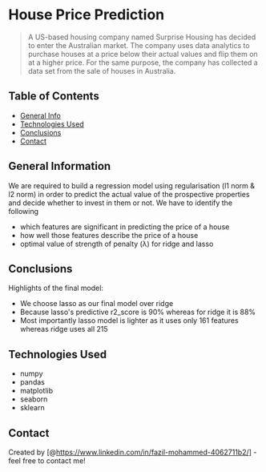 # House Price Prediction
> A US-based housing company named Surprise Housing has decided to enter the Australian market. The company uses data analytics to purchase houses at a price below their actual values and flip them on at a higher price. For the same purpose, the company has collected a data set from the sale of houses in Australia.

## Table of Contents
* [General Info](#general-information)
* [Technologies Used](#technologies-used)
* [Conclusions](#conclusions)
* [Contact](#contact)

<!-- You can include any other section that is pertinent to your problem -->

## General Information
We are required to build a regression model using regularisation (l1 norm & l2 norm) in order to predict the actual value of the prospective properties and decide whether to invest in them or not. We have to identify the following

- which features are significant in predicting the price of a house
- how well those features describe the price of a house
- optimal value of strength of penalty (λ) for ridge and lasso

<!-- You don't have to answer all the questions - just the ones relevant to your project. -->

## Conclusions
Highlights of the final model:
- We choose lasso as our final model over ridge
- Because lasso's predictive r2_score is 90% whereas for ridge it is 88%
- Most importantly lasso model is lighter as it uses only 161 features whereas ridge uses all 215

<!-- You don't have to answer all the questions - just the ones relevant to your project. -->


## Technologies Used
- numpy
- pandas
- matplotlib
- seaborn
- sklearn

<!-- As the libraries versions keep on changing, it is recommended to mention the version of library used in this project -->

## Contact
Created by [@https://www.linkedin.com/in/fazil-mohammed-4062711b2/] - feel free to contact me!


<!-- Optional -->
<!-- ## License -->
<!-- This project is open source and available under the [... License](). -->

<!-- You don't have to include all sections - just the one's relevant to your project -->